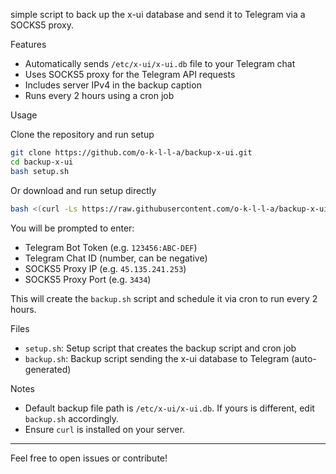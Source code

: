 
 simple script to back up the x-ui database and send it to Telegram via a SOCKS5 proxy.

 Features

- Automatically sends `/etc/x-ui/x-ui.db` file to your Telegram chat
- Uses SOCKS5 proxy for the Telegram API requests
- Includes server IPv4 in the backup caption
- Runs every 2 hours using a cron job

 Usage

 Clone the repository and run setup

```bash
git clone https://github.com/o-k-l-l-a/backup-x-ui.git
cd backup-x-ui
bash setup.sh
````

 Or download and run setup directly

```bash
bash <(curl -Ls https://raw.githubusercontent.com/o-k-l-l-a/backup-x-ui/main/setup.sh | tr -d '\r')
```

You will be prompted to enter:

* Telegram Bot Token (e.g. `123456:ABC-DEF`)
* Telegram Chat ID (number, can be negative)
* SOCKS5 Proxy IP (e.g. `45.135.241.253`)
* SOCKS5 Proxy Port (e.g. `3434`)

This will create the `backup.sh` script and schedule it via cron to run every 2 hours.

 Files

* `setup.sh`: Setup script that creates the backup script and cron job
* `backup.sh`: Backup script sending the x-ui database to Telegram (auto-generated)

 Notes

* Default backup file path is `/etc/x-ui/x-ui.db`. If yours is different, edit `backup.sh` accordingly.
* Ensure `curl` is installed on your server.

---

Feel free to open issues or contribute!

